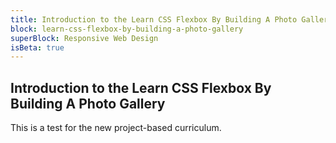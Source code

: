 ```yaml
---
title: Introduction to the Learn CSS Flexbox By Building A Photo Gallery
block: learn-css-flexbox-by-building-a-photo-gallery
superBlock: Responsive Web Design
isBeta: true
---
```


## Introduction to the Learn CSS Flexbox By Building A Photo Gallery

This is a test for the new project-based curriculum.
